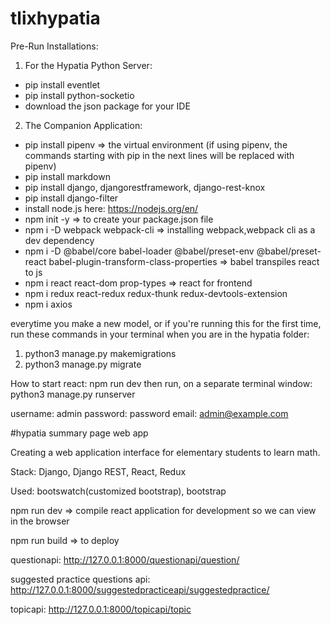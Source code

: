 # tlixhypatia
Pre-Run Installations:
1. For the Hypatia Python Server:
  - pip install eventlet
  - pip install python-socketio
  - download the json package for your IDE
2. The Companion Application:
  - pip install pipenv => the virtual environment
  (if using pipenv, the commands starting with pip in the next lines will be replaced with pipenv)
  - pip install markdown
  - pip install django, djangorestframework, django-rest-knox
  - pip install django-filter
  - install node.js here: https://nodejs.org/en/
  - npm init -y => to create your package.json file 
  - npm i -D webpack webpack-cli => installing webpack,webpack cli as a dev dependency
  - npm i -D @babel/core babel-loader @babel/preset-env @babel/preset-react babel-plugin-transform-class-properties => babel transpiles react to js
  - npm i react react-dom prop-types => react for frontend
  - npm i redux react-redux redux-thunk redux-devtools-extension
  - npm i axios
  
everytime you make a new model, or if you're running this for the first time, run these commands in your terminal when you are in the hypatia folder:


1. python3 manage.py makemigrations
2. python3 manage.py migrate


How to start react: npm run dev
then run, on a separate terminal window:
python3 manage.py runserver

username: admin
password: password
email: admin@example.com


#hypatia summary page web app


Creating a web application interface for elementary students to learn math. 


Stack: Django, Django REST, React, Redux

Used: bootswatch(customized bootstrap), bootstrap

npm run dev => compile react application for development so we can view in the browser

npm run build => to deploy

questionapi: http://127.0.0.1:8000/questionapi/question/

suggested practice questions api: http://127.0.0.1:8000/suggestedpracticeapi/suggestedpractice/

topicapi: http://127.0.0.1:8000/topicapi/topic

